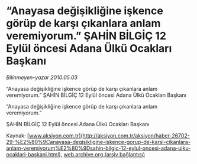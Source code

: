 # “Anayasa değişikliğine işkence görüp de karşı çıkanlara anlam veremiyorum.” ŞAHİN BİLGİÇ 12 Eylül öncesi Adana Ülkü Ocakları Başkanı

*Bilinmeyen-yazar 2010.05.03*

<font class="agenda2NewsSpot">
 “Anayasa değişikliğine işkence görüp de karşı çıkanlara anlam veremiyorum.”
ŞAHİN BİLGİÇ 12 Eylül öncesi Adana Ülkü Ocakları Başkanı
</font>
<font class="newsDetail">
 <p class="MsoNormal">
  “Anayasa değişikliğine işkence görüp de karşı çıkanlara anlam veremiyorum.”
 </p>
 <p class="MsoNormal">
  ŞAHİN BİLGİÇ 12 Eylül öncesi Adana Ülkü Ocakları Başkanı
 </p>
</font>

Kaynak: [www.aksiyon.com.tr](http://aksiyon.com.tr/aksiyon/haber-26702-29-%E2%80%9Canayasa-degisikligine-iskence-gorup-de-karsi-cikanlara-anlam-veremiyorum%E2%80%9Dsahin-bilgic-12-eylul-oncesi-adana-ulku-ocaklari-baskani.html), [web.archive.org (arşiv bağlantısı)](http://web.archive.org/web/20101120104617/http://aksiyon.com.tr/aksiyon/haber-26702-29-%E2%80%9Canayasa-degisikligine-iskence-gorup-de-karsi-cikanlara-anlam-veremiyorum%E2%80%9Dsahin-bilgic-12-eylul-oncesi-adana-ulku-ocaklari-baskani.html)
